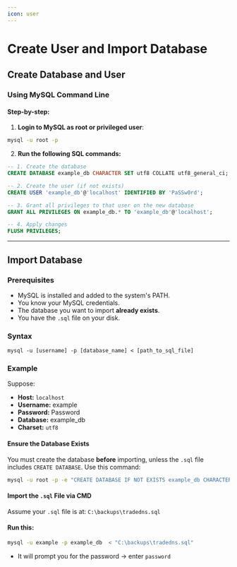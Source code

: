 ```yaml
---
icon: user
---
```


# Create User and Import Database

## Create Database and User

### Using MySQL Command Line

#### Step-by-step:



1. **Login to MySQL as root or privileged user**:

```bash
mysql -u root -p
```

2. **Run the following SQL commands:**

```sql
-- 1. Create the database
CREATE DATABASE example_db CHARACTER SET utf8 COLLATE utf8_general_ci;

-- 2. Create the user (if not exists)
CREATE USER 'example_db'@'localhost' IDENTIFIED BY 'PaSSw0rd';

-- 3. Grant all privileges to that user on the new database
GRANT ALL PRIVILEGES ON example_db.* TO 'example_db'@'localhost';

-- 4. Apply changes
FLUSH PRIVILEGES;
```



***

## Import Database

### **Prerequisites**

* MySQL is installed and added to the system's PATH.
* You know your MySQL credentials.
* The database you want to import **already exists**.
* You have the `.sql` file on your disk.

### Syntax

```
mysql -u [username] -p [database_name] < [path_to_sql_file]
```

### **Example**

Suppose:

* **Host:** `localhost`
* **Username:** example
* **Password:** Password
* **Database:** example\_db
* **Charset:** `utf8`



#### **Ensure the Database Exists**

You must create the database **before** importing, unless the `.sql` file includes `CREATE DATABASE`. Use this command:

```bash
mysql -u root -p -e "CREATE DATABASE IF NOT EXISTS example_db CHARACTER SET utf8 COLLATE utf8_general_ci;"
```



#### **Import the `.sql` File via CMD**

Assume your `.sql` file is at: `C:\backups\tradedns.sql`

#### Run this:

```bash
mysql -u example -p example_db  < "C:\backups\tradedns.sql"
```

* It will prompt you for the password → enter `password`&#x20;



